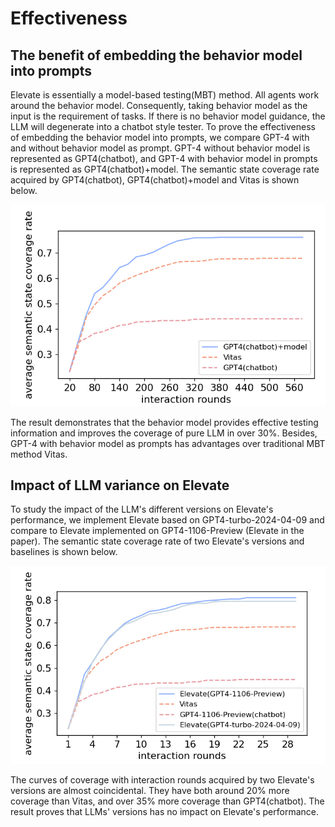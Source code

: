 # Effectiveness

## The benefit of embedding the behavior model into prompts
Elevate is essentially a model-based testing(MBT) method.
All agents work around the behavior model.
Consequently, taking behavior model as the input is the requirement of tasks.
If there is no behavior model guidance, the LLM will degenerate into a chatbot style tester.
To prove the effectiveness of embedding the behavior model into prompts, we compare GPT-4 with and without behavior model as prompt. 
GPT-4 without behavior model is represented as GPT4(chatbot), and GPT-4 with behavior model in prompts is represented as GPT4(chatbot)+model.
The semantic state coverage rate acquired by GPT4(chatbot), GPT4(chatbot)+model and Vitas is shown below.

![路径](figure/fse3_gpt4_w_wo_bm.png)

The result demonstrates that the behavior model provides effective testing information and improves the coverage of pure LLM in over 30%. 
Besides, GPT-4 with behavior model as prompts has advantages over traditional MBT method Vitas.

## Impact of LLM variance on Elevate

To study the impact of the LLM's different versions on Elevate's performance, we implement Elevate based on GPT4-turbo-2024-04-09 and compare to Elevate implemented on GPT4-1106-Preview (Elevate in the paper).
The semantic state coverage rate of two Elevate's versions and baselines is shown below.

![路径](figure/fse4_diff_LLM_versions.png)

The curves of coverage with interaction rounds acquired by two Elevate's versions are almost coincidental.
They have both around 20% more coverage than Vitas, and over 35% more coverage than GPT4(chatbot).
The result proves that LLMs' versions has no impact on Elevate's performance.